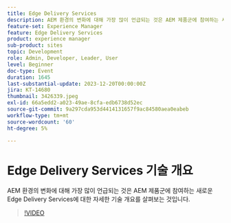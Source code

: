 ```yaml
---
title: Edge Delivery Services
description: AEM 환경의 변화에 대해 가장 많이 언급되는 것은 AEM 제품군에 참여하는 새로운 Edge Delivery Services에 대한 자세한 기술 개요를 살펴보는 것입니다.
feature-set: Experience Manager
feature: Edge Delivery Services
product: experience manager
sub-product: sites
topic: Development
role: Admin, Developer, Leader, User
level: Beginner
doc-type: Event
duration: 1645
last-substantial-update: 2023-12-20T00:00:00Z
jira: KT-14680
thumbnail: 3426339.jpeg
exl-id: 66a5edd2-a023-49ae-8cfa-edb6738d52ec
source-git-commit: 9a297cda953d4414131657f9ac84580aea0eabeb
workflow-type: tm+mt
source-wordcount: '60'
ht-degree: 5%

---
```


# Edge Delivery Services 기술 개요

AEM 환경의 변화에 대해 가장 많이 언급되는 것은 AEM 제품군에 참여하는 새로운 Edge Delivery Services에 대한 자세한 기술 개요를 살펴보는 것입니다.

>[!VIDEO](https://video.tv.adobe.com/v/3426339/?learn=on)
